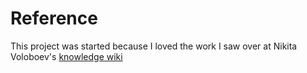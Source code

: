 # Reference

This project was started because I loved the work I saw over at Nikita Voloboev's [knowledge wiki](https://github.com/nikitavoloboev/knowledge/)